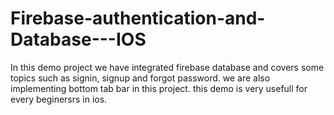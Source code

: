 # Firebase-authentication-and-Database---IOS
In this demo project we have integrated firebase database and covers some topics such as signin, signup and forgot password. we are also implementing bottom tab bar in this project. this demo is very usefull for every beginersrs in ios.


